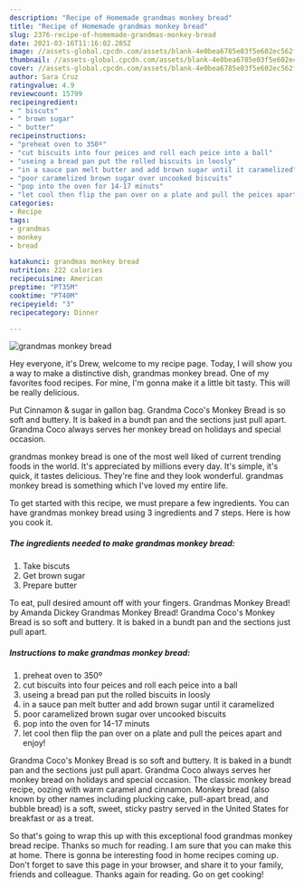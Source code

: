 ```yaml
---
description: "Recipe of Homemade grandmas monkey bread"
title: "Recipe of Homemade grandmas monkey bread"
slug: 2376-recipe-of-homemade-grandmas-monkey-bread
date: 2021-03-16T11:16:02.285Z
image: //assets-global.cpcdn.com/assets/blank-4e0bea6785e03f5e602ec562f230caae08da540cada707380b4fe1bbebba43da.png
thumbnail: //assets-global.cpcdn.com/assets/blank-4e0bea6785e03f5e602ec562f230caae08da540cada707380b4fe1bbebba43da.png
cover: //assets-global.cpcdn.com/assets/blank-4e0bea6785e03f5e602ec562f230caae08da540cada707380b4fe1bbebba43da.png
author: Sara Cruz
ratingvalue: 4.9
reviewcount: 15799
recipeingredient:
- " biscuts"
- " brown sugar"
- " butter"
recipeinstructions:
- "preheat oven to 350º"
- "cut biscuits into four peices and roll each peice into a ball"
- "useing a bread pan put the rolled biscuits in loosly"
- "in a sauce pan melt butter and add brown sugar until it caramelized"
- "poor caramelized brown sugar over uncooked biscuits"
- "pop into the oven for 14-17 minuts"
- "let cool then flip the pan over on a plate and pull the peices apart and enjoy!"
categories:
- Recipe
tags:
- grandmas
- monkey
- bread

katakunci: grandmas monkey bread 
nutrition: 222 calories
recipecuisine: American
preptime: "PT35M"
cooktime: "PT40M"
recipeyield: "3"
recipecategory: Dinner

---
```



![grandmas monkey bread](//assets-global.cpcdn.com/assets/blank-4e0bea6785e03f5e602ec562f230caae08da540cada707380b4fe1bbebba43da.png)

Hey everyone, it's Drew, welcome to my recipe page. Today, I will show you a way to make a distinctive dish, grandmas monkey bread. One of my favorites food recipes. For mine, I'm gonna make it a little bit tasty. This will be really delicious.

Put Cinnamon &amp; sugar in gallon bag. Grandma Coco&#39;s Monkey Bread is so soft and buttery. It is baked in a bundt pan and the sections just pull apart. Grandma Coco always serves her monkey bread on holidays and special occasion.

grandmas monkey bread is one of the most well liked of current trending foods in the world. It's appreciated by millions every day. It's simple, it's quick, it tastes delicious. They're fine and they look wonderful. grandmas monkey bread is something which I've loved my entire life.


To get started with this recipe, we must prepare a few ingredients. You can have grandmas monkey bread using 3 ingredients and 7 steps. Here is how you cook it.

<!--inarticleads1-->

##### The ingredients needed to make grandmas monkey bread:

1. Take  biscuts
1. Get  brown sugar
1. Prepare  butter


To eat, pull desired amount off with your fingers. Grandmas Monkey Bread! by Amanda Dickey Grandmas Monkey Bread! Grandma Coco&#39;s Monkey Bread is so soft and buttery. It is baked in a bundt pan and the sections just pull apart. 

<!--inarticleads2-->

##### Instructions to make grandmas monkey bread:

1. preheat oven to 350º
1. cut biscuits into four peices and roll each peice into a ball
1. useing a bread pan put the rolled biscuits in loosly
1. in a sauce pan melt butter and add brown sugar until it caramelized
1. poor caramelized brown sugar over uncooked biscuits
1. pop into the oven for 14-17 minuts
1. let cool then flip the pan over on a plate and pull the peices apart and enjoy!


Grandma Coco&#39;s Monkey Bread is so soft and buttery. It is baked in a bundt pan and the sections just pull apart. Grandma Coco always serves her monkey bread on holidays and special occasion. The classic monkey bread recipe, oozing with warm caramel and cinnamon. Monkey bread (also known by other names including plucking cake, pull-apart bread, and bubble bread) is a soft, sweet, sticky pastry served in the United States for breakfast or as a treat. 

So that's going to wrap this up with this exceptional food grandmas monkey bread recipe. Thanks so much for reading. I am sure that you can make this at home. There is gonna be interesting food in home recipes coming up. Don't forget to save this page in your browser, and share it to your family, friends and colleague. Thanks again for reading. Go on get cooking!
